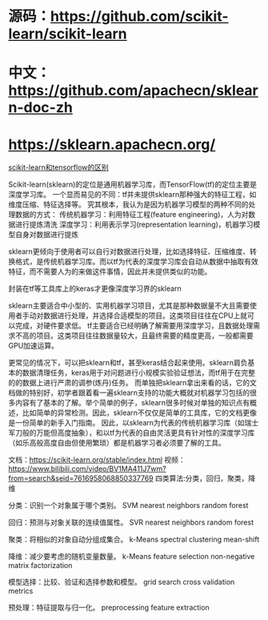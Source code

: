 # 源码：https://github.com/scikit-learn/scikit-learn
# 中文：https://github.com/apachecn/sklearn-doc-zh
# https://sklearn.apachecn.org/

[scikit-learn和tensorflow的区别](https://www.cnblogs.com/timlong/p/11098661.html)

Scikit-learn(sklearn)的定位是通用机器学习库，而TensorFlow(tf)的定位主要是深度学习库。
一个显而易见的不同：tf并未提供sklearn那种强大的特征工程，如维度压缩、特征选择等。
究其根本，我认为是因为机器学习模型的两种不同的处理数据的方式：
传统机器学习：利用特征工程(feature engineering)，人为对数据进行提炼清洗
深度学习：利用表示学习(representation learning)，机器学习模型自身对数据进行提炼

sklearn更倾向于使用者可以自行对数据进行处理，比如选择特征、压缩维度、转换格式，是传统机器学习库。而以tf为代表的深度学习库会自动从数据中抽取有效特征，而不需要人为的来做这件事情，因此并未提供类似的功能。

封装在tf等工具库上的keras才更像深度学习界的sklearn

sklearn主要适合中小型的、实用机器学习项目，尤其是那种数据量不大且需要使用者手动对数据进行处理，并选择合适模型的项目。这类项目往往在CPU上就可以完成，对硬件要求低。
tf主要适合已经明确了解需要用深度学习，且数据处理需求不高的项目。这类项目往往数据量较大，且最终需要的精度更高，一般都需要GPU加速运算。

更常见的情况下，可以把sklearn和tf，甚至keras结合起来使用。sklearn肩负基本的数据清理任务，keras用于对问题进行小规模实验验证想法，而tf用于在完整的的数据上进行严肃的调参(炼丹)任务。
而单独把sklearn拿出来看的话，它的文档做的特别好，初学者跟着看一遍sklearn支持的功能大概就对机器学习包括的很多内容有了基本的了解。举个简单的例子，sklearn很多时候对单独的知识点有概述，比如简单的异常检测。因此，sklearn不仅仅是简单的工具库，它的文档更像是一份简单的新手入门指南。
因此，以sklearn为代表的传统机器学习库（如瑞士军刀般的万能但高度抽象），和以tf为代表的自由灵活更具有针对性的深度学习库（如乐高般高度自由但使用繁琐）都是机器学习者必须要了解的工具。

文档：https://scikit-learn.org/stable/index.html
视频：https://www.bilibili.com/video/BV1MA411J7wm?from=search&seid=7616958068850337769
四类算法:分类，回归，聚类，降维

分类：识别一个对象属于哪个类别。
SVM
nearest neighbors
random forest

回归：预测与对象关联的连续值属性。
SVR
nearest neighbors
random forest

聚类：将相似的对象自动分组成集合。
 k-Means
 spectral clustering
 mean-shift
 
降维：减少要考虑的随机变量数量。
k-Means
feature selection
non-negative matrix factorization

模型选择：比较、验证和选择参数和模型。
 grid search
 cross validation
 metrics
 
预处理：特征提取与归一化。
  preprocessing
  feature extraction
